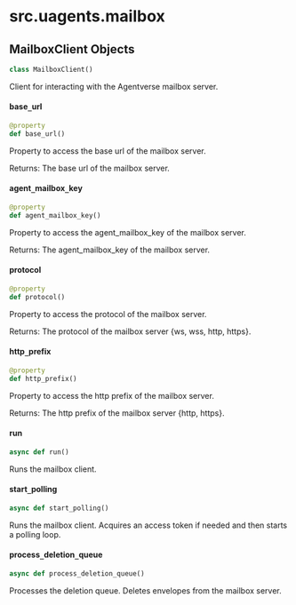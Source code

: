<a id="src.uagents.mailbox"></a>

# src.uagents.mailbox

<a id="src.uagents.mailbox.MailboxClient"></a>

## MailboxClient Objects

```python
class MailboxClient()
```

Client for interacting with the Agentverse mailbox server.

<a id="src.uagents.mailbox.MailboxClient.base_url"></a>

#### base`_`url

```python
@property
def base_url()
```

Property to access the base url of the mailbox server.

Returns: The base url of the mailbox server.

<a id="src.uagents.mailbox.MailboxClient.agent_mailbox_key"></a>

#### agent`_`mailbox`_`key

```python
@property
def agent_mailbox_key()
```

Property to access the agent_mailbox_key of the mailbox server.

Returns: The agent_mailbox_key of the mailbox server.

<a id="src.uagents.mailbox.MailboxClient.protocol"></a>

#### protocol

```python
@property
def protocol()
```

Property to access the protocol of the mailbox server.

Returns: The protocol of the mailbox server {ws, wss, http, https}.

<a id="src.uagents.mailbox.MailboxClient.http_prefix"></a>

#### http`_`prefix

```python
@property
def http_prefix()
```

Property to access the http prefix of the mailbox server.

Returns: The http prefix of the mailbox server {http, https}.

<a id="src.uagents.mailbox.MailboxClient.run"></a>

#### run

```python
async def run()
```

Runs the mailbox client.

<a id="src.uagents.mailbox.MailboxClient.start_polling"></a>

#### start`_`polling

```python
async def start_polling()
```

Runs the mailbox client. Acquires an access token if needed and then starts a polling loop.

<a id="src.uagents.mailbox.MailboxClient.process_deletion_queue"></a>

#### process`_`deletion`_`queue

```python
async def process_deletion_queue()
```

Processes the deletion queue. Deletes envelopes from the mailbox server.

